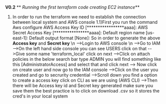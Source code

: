 **V0.2**
** _Running the first terraform code creating EC2 instance_** 

1. In order to run the terraform we need to establish the connection between local system and AWS console
   1.1)First you run the command
        Aws configure
AWS Access Key ID [*****************aaaa]:
AWS Secret Access Key [****************aaaa]:
Default region name [us-east-1]:
Default output format [None]:
So in order to generate the above **Access key** and **Secret key**
\n -->Login to AWS console
\n -->Go to IAM
-->On the left hand side console you can see USERS click on that
-->Give some name 'terraform_local' click on next
-->Click on attach policies in the below search bar type ADMIN you will find something like this [AdministratorAccess] and select that and click next
--> Now click on create user and now go to the IAM console
-->Click on the user you created and go to secrurity credential
-->Scroll down you find a option to create a access key click on CLI as we are using (AWS CLI)
-->Then there will be Access key id and Secret key generated make sure you save them the best practice is to click on download .csv so it stores the cred's in your local system
   
